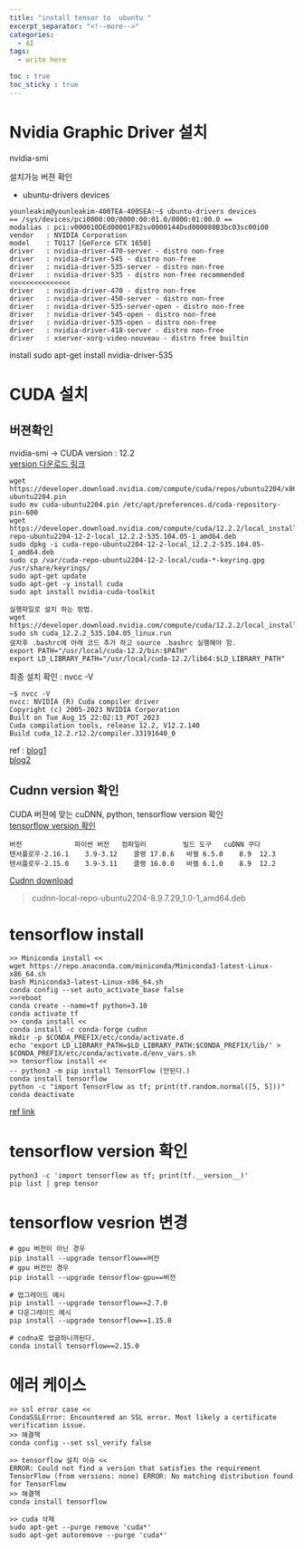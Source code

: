 ```yaml
---
title: "install tensor to  ubuntu "
excerpt_separator: "<!--more-->"
categories:
  - AI
tags:
  - write here

toc : true
toc_sticky : true
---
```


# Nvidia Graphic Driver 설치
nvidia-smi 

설치가능 버젼 확인     
- ubuntu-drivers devices 

```
younleakim@younleakim-400TEA-400SEA:~$ ubuntu-drivers devices
== /sys/devices/pci0000:00/0000:00:01.0/0000:01:00.0 ==
modalias : pci:v000010DEd00001F82sv0000144Dsd000080B3bc03sc00i00
vendor   : NVIDIA Corporation
model    : TU117 [GeForce GTX 1650]
driver   : nvidia-driver-470-server - distro non-free
driver   : nvidia-driver-545 - distro non-free
driver   : nvidia-driver-535-server - distro non-free
driver   : nvidia-driver-535 - distro non-free recommended    <<<<<<<<<<<<<<<
driver   : nvidia-driver-470 - distro non-free
driver   : nvidia-driver-450-server - distro non-free
driver   : nvidia-driver-535-server-open - distro non-free
driver   : nvidia-driver-545-open - distro non-free
driver   : nvidia-driver-535-open - distro non-free
driver   : nvidia-driver-418-server - distro non-free
driver   : xserver-xorg-video-nouveau - distro free builtin
```
install
sudo apt-get install nvidia-driver-535


# CUDA 설치
## 버젼확인 
nvidia-smi -> CUDA version : 12.2    
[version 다운로드 링크](https://developer.nvidia.com/cuda-toolkit-archive)    
```
wget https://developer.download.nvidia.com/compute/cuda/repos/ubuntu2204/x86_64/cuda-ubuntu2204.pin
sudo mv cuda-ubuntu2204.pin /etc/apt/preferences.d/cuda-repository-pin-600
wget https://developer.download.nvidia.com/compute/cuda/12.2.2/local_installers/cuda-repo-ubuntu2204-12-2-local_12.2.2-535.104.05-1_amd64.deb
sudo dpkg -i cuda-repo-ubuntu2204-12-2-local_12.2.2-535.104.05-1_amd64.deb
sudo cp /var/cuda-repo-ubuntu2204-12-2-local/cuda-*-keyring.gpg /usr/share/keyrings/
sudo apt-get update
sudo apt-get -y install cuda
sudo apt install nvidia-cuda-toolkit    
```
```
실행파일로 설치 하는 방법. 
wget https://developer.download.nvidia.com/compute/cuda/12.2.2/local_installers/cuda_12.2.2_535.104.05_linux.run
sudo sh cuda_12.2.2_535.104.05_linux.run
설치후 .bashrc에 아래 코드 추가 하고 source .bashrc 실행해야 함. 
export PATH="/usr/local/cuda-12.2/bin:$PATH"
export LD_LIBRARY_PATH="/usr/local/cuda-12.2/lib64:$LD_LIBRARY_PATH"
```

최종 설치 확인 : nvcc -V     
```
~$ nvcc -V
nvcc: NVIDIA (R) Cuda compiler driver
Copyright (c) 2005-2023 NVIDIA Corporation
Built on Tue_Aug_15_22:02:13_PDT_2023
Cuda compilation tools, release 12.2, V12.2.140
Build cuda_12.2.r12.2/compiler.33191640_0
```

ref : [blog1](https://sanghyunpark01.github.io/ubuntu/tips/Ubuntu_GDriver/)    
      [blog2](https://sanghyunpark01.github.io/ubuntu/tips/Uubntu_Cuda/)

## Cudnn version 확인
CUDA 버젼에 맞는 cuDNN, python, tensorflow version 확인    
[tensorflow version 확인](https://www.tensorflow.org/install/source?hl=ko#gpu)      
```
버전	           파이썬 버전	컴파일러	     빌드 도구	 cuDNN 쿠다
텐서플로우-2.16.1	3.9-3.12	클랭 17.0.6	바젤 6.5.0	8.9	 12.3
텐서플로우-2.15.0	3.9-3.11	클랭 16.0.0	바젤 6.1.0	8.9	 12.2
```
[Cudnn download](https://developer.nvidia.com/rdp/cudnn-archive)     
> cudnn-local-repo-ubuntu2204-8.9.7.29_1.0-1_amd64.deb

# tensorflow install

```
>> Miniconda install <<
wget https://repo.anaconda.com/miniconda/Miniconda3-latest-Linux-x86_64.sh
bash Miniconda3-latest-Linux-x86_64.sh
conda config --set auto_activate_base false
>>reboot
conda create --name=tf python=3.10
conda activate tf
>> conda install <<
conda install -c conda-forge cudnn
mkdir -p $CONDA_PREFIX/etc/conda/activate.d
echo 'export LD_LIBRARY_PATH=$LD_LIBRARY_PATH:$CONDA_PREFIX/lib/' > $CONDA_PREFIX/etc/conda/activate.d/env_vars.sh
>> tensorflow install <<
-- python3 -m pip install TensorFlow (안된다.)
conda install tensorflow
python -c "import TensorFlow as tf; print(tf.random.normal([5, 5]))"
conda deactivate
```
[ref link](https://www.cherryservers.com/blog/install-tensorflow-ubuntu)

# tensorflow version 확인
```
python3 -c 'import tensorflow as tf; print(tf.__version__)'
pip list | grep tensor
```
# tensorflow vesrion 변경
```
# gpu 버전이 아닌 경우
pip install --upgrade tensorflow==버전
# gpu 버전인 경우
pip install --upgrade tensorflow-gpu==버전

# 업그레이드 예시
pip install --upgrade tensorflow==2.7.0
# 다운그레이드 예시
pip install --upgrade tensorflow==1.15.0

# codna로 업글하니까된다. 
conda install tensorflow==2.15.0

```

# 에러 케이스   
```
>> ssl error case <<
CondaSSLError: Encountered an SSL error. Most likely a certificate verification issue.
>> 해결책
conda config --set ssl_verify false

>> tensorflow 설치 이슈 <<
ERROR: Could not find a version that satisfies the requirement TensorFlow (from versions: none) ERROR: No matching distribution found for TensorFlow
>> 해결책
conda install tensorflow

>> cuda 삭제
sudo apt-get --purge remove 'cuda*'
sudo apt-get autoremove --purge 'cuda*'
```

